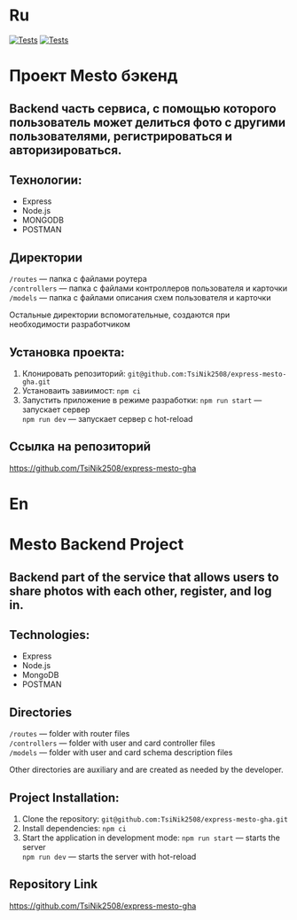 # Ru

[![Tests](../../actions/workflows/tests-13-sprint.yml/badge.svg)](../../actions/workflows/tests-13-sprint.yml) [![Tests](../../actions/workflows/tests-14-sprint.yml/badge.svg)](../../actions/workflows/tests-14-sprint.yml)
# Проект Mesto бэкенд

## Backend часть сервиса, с помощью которого пользователь может делиться фото с другими пользователями, регистрироваться и авторизироваться.

## Технологии: 
 - Express
 - Node.js
 - MONGODB
 - POSTMAN

## Директории

`/routes` — папка с файлами роутера  
`/controllers` — папка с файлами контроллеров пользователя и карточки   
`/models` — папка с файлами описания схем пользователя и карточки  
  
Остальные директории вспомогательные, создаются при необходимости разработчиком

## Установка проекта: 
  1. Клонировать репозиторий: `git@github.com:TsiNik2508/express-mesto-gha.git`
  2. Установаить завиимост: `npm ci`
  3. Запустить приложение в режиме разработки: 
    `npm run start` — запускает сервер   
    `npm run dev` — запускает сервер с hot-reload

## Ссылка на репозиторий 
https://github.com/TsiNik2508/express-mesto-gha

# En

# Mesto Backend Project

## Backend part of the service that allows users to share photos with each other, register, and log in.

## Technologies:
 - Express
 - Node.js
 - MongoDB
 - POSTMAN

## Directories

`/routes` — folder with router files  
`/controllers` — folder with user and card controller files  
`/models` — folder with user and card schema description files  

Other directories are auxiliary and are created as needed by the developer.

## Project Installation:
  1. Clone the repository: `git@github.com:TsiNik2508/express-mesto-gha.git`
  2. Install dependencies: `npm ci`
  3. Start the application in development mode:
    `npm run start` — starts the server  
    `npm run dev` — starts the server with hot-reload

## Repository Link
https://github.com/TsiNik2508/express-mesto-gha
